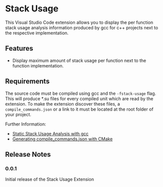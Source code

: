 # Stack Usage

This Visual Studio Code extension allows you to display the per function stack usage analysis information produced by gcc for c++ projects next to the respective implementation.

## Features

- Display maximum amount of stack usage per function next to the function implementation.

## Requirements

The source code must be compiled using gcc and the `-fstack-usage` flag.
This will produce \*.su files for every compiled unit which are read by the extension.
To make the extension discover these files, a `compile_commands.json` or a link to it must be located at the root folder of your project.

Further Information:

- [Static Stack Usage Analysis with gcc](https://gcc.gnu.org/onlinedocs/gnat_ugn/Static-Stack-Usage-Analysis.html)
- [Generating compile_commands.json with CMake](https://cmake.org/cmake/help/latest/variable/CMAKE_EXPORT_COMPILE_COMMANDS.html)

<!--
## Extension Settings

Include if your extension adds any VS Code settings through the `contributes.configuration` extension point.

For example:

This extension contributes the following settings:

- `myExtension.enable`: enable/disable this extension
- `myExtension.thing`: set to `blah` to do something

## Known Issues

Calling out known issues can help limit users opening duplicate issues against your extension.
-->

## Release Notes

### 0.0.1

Initial release of the Stack Usage Extension
